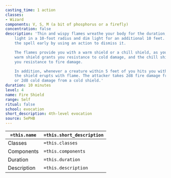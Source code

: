 ```yaml
---
casting_time: 1 action
classes:
- Wizard
components: V, S, M (a bit of phosphorus or a firefly)
concentration: false
description: 'Thin and wispy flames wreathe your body for the duration, shedding bright
    light in a 10-foot radius and dim light for an additional 10 feet. You can end
    the spell early by using an action to dismiss it.

    The flames provide you with a warm shield or a chill shield, as you choose. The
    warm shield grants you resistance to cold damage, and the chill shield grants
    you resistance to fire damage.

    In addition, whenever a creature within 5 feet of you hits you with a melee attack,
    the shield erupts with flame. The attacker takes 2d8 fire damage from a warm shield,
    or 2d8 cold damage from a cold shield.'
duration: 10 minutes
level: 4
name: Fire Shield
range: Self
ritual: false
school: evocation
short_description: 4th-level evocation
source: 5ePHB
---
```


| `=this.name` | `=this.short_description` |
| ------------ | ------------------------- |
| Classes      | `=this.classes`           |
| Components   | `=this.components`        |
| Duration     | `=this.duration`          |
| Description  | `=this.description`       |